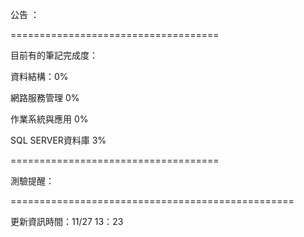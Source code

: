 公告 ：


====================================

目前有的筆記完成度：

資料結構：0%

網路服務管理 0%

作業系統與應用 0%

SQL SERVER資料庫 3%


====================================


測驗提醒：



=================================================

更新資訊時間：11/27  13：23
